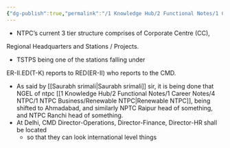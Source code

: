 ```yaml
---
{"dg-publish":true,"permalink":"/1 Knowledge Hub/2 Functional Notes/1 Career Notes/4 NTPC/1 NTPC Business/Corporate Structure/","noteIcon":""}
---
```


- NTPC’s current 3 tier structure comprises of Corporate Centre (CC),

Regional Headquarters and Stations / Projects.

- TSTPS being one of the stations falling under

ER-II.ED(T-K) reports to RED(ER-II) who reports to the CMD.

- As said by [[Saurabh srimali\|Saurabh srimali]] sir, it is being done that NGEL of ntpc [[1 Knowledge Hub/2 Functional Notes/1 Career Notes/4 NTPC/1 NTPC Business/Renewable NTPC\|Renewable NTPC]], being shifted to Ahmadabad, and similarly NPTC Raipur head of something, and NTPC Ranchi head of something.
- At Delhi, CMD Director-Operations, Director-Finance, Director-HR shall be located
	- so that they can look international level things

